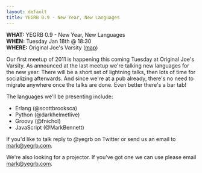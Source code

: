 ```yaml
---
layout: default
title: YEGRB 0.9 - New Year, New Languages
---
```


**WHAT:** YEGRB 0.9 - New Year, New Languages  
**WHEN:** Tuesday Jan 18th @ 18:30  
**WHERE:** Original Joe's Varsity ([map](http://goo.gl/maps/Rqdv))  

Our first meetup of 2011 is happening this coming Tuesday at Original Joe's Varsity.  As announced at the last meetup we're talking new languages for the new year.  There will be a short set of lightning talks, then lots of time for socializing afterwards.  And since we're at a pub already, there's no need to migrate anywhere once the talks are done.  Even better there's a bar tab!

The languages we'll be presenting include:

 * Erlang (@scottbrooksca)
 * Python (@darkhelmetlive)
 * Groovy (@fnichol)
 * JavaScript (@MarkBennett)

If you'd like to talk reply to @yegrb on Twitter or send us an email to mark@yegrb.com.

We're also looking for a projector.  If you've got one we can use please email mark@yegrb.com.
